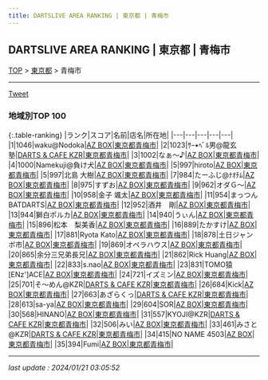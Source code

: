 ```yaml
---
title: DARTSLIVE AREA RANKING | 東京都 | 青梅市
---
```

## DARTSLIVE AREA RANKING | 東京都 | 青梅市

[TOP](/darts/rank/) > [東京都](/darts/rank/東京都/) > 青梅市

___

<a href="https://twitter.com/share?ref_src=twsrc%5Etfw" data-text="DARTSLIVE AREA RANKING | 東京都青梅市" class="twitter-share-button" data-via="DARTSLIVE" data-hashtags="DARTSLIVE" data-related="DARTSLIVE" data-show-count="false">Tweet</a>

### 地域別TOP 100

{:.table-ranking}
|ランク|スコア|名前|店名|所在地|
|---|---|---|---|---|
|1|1046|waku@Nodoka|<a href="https://search.dartslive.com/jp/shop/d359190e52d896a40d9b047a20a7ba1e">AZ BOX</a>|<a href="/darts/rank/東京都/青梅市">東京都青梅市</a>|
|2|1023|ｻｰ•ﾍﾞﾙ男@龍玄塾|<a href="https://search.dartslive.com/jp/shop/31b0f18c717c6d2ffec1ae84bb28bd87">DARTS & CAFE KZR</a>|<a href="/darts/rank/東京都/青梅市">東京都青梅市</a>|
|3|1002|なぁ〜♪|<a href="https://search.dartslive.com/jp/shop/d359190e52d896a40d9b047a20a7ba1e">AZ BOX</a>|<a href="/darts/rank/東京都/青梅市">東京都青梅市</a>|
|4|1000|Namekuji@負け犬|<a href="https://search.dartslive.com/jp/shop/d359190e52d896a40d9b047a20a7ba1e">AZ BOX</a>|<a href="/darts/rank/東京都/青梅市">東京都青梅市</a>|
|5|997|hiroto|<a href="https://search.dartslive.com/jp/shop/d359190e52d896a40d9b047a20a7ba1e">AZ BOX</a>|<a href="/darts/rank/東京都/青梅市">東京都青梅市</a>|
|5|997|北島 大樹|<a href="https://search.dartslive.com/jp/shop/d359190e52d896a40d9b047a20a7ba1e">AZ BOX</a>|<a href="/darts/rank/東京都/青梅市">東京都青梅市</a>|
|7|984|たーふじ@ﾅｵﾁﾑ|<a href="https://search.dartslive.com/jp/shop/d359190e52d896a40d9b047a20a7ba1e">AZ BOX</a>|<a href="/darts/rank/東京都/青梅市">東京都青梅市</a>|
|8|975|すずお|<a href="https://search.dartslive.com/jp/shop/d359190e52d896a40d9b047a20a7ba1e">AZ BOX</a>|<a href="/darts/rank/東京都/青梅市">東京都青梅市</a>|
|9|962|オダＧ～|<a href="https://search.dartslive.com/jp/shop/d359190e52d896a40d9b047a20a7ba1e">AZ BOX</a>|<a href="/darts/rank/東京都/青梅市">東京都青梅市</a>|
|10|958|金子 颯太|<a href="https://search.dartslive.com/jp/shop/d359190e52d896a40d9b047a20a7ba1e">AZ BOX</a>|<a href="/darts/rank/東京都/青梅市">東京都青梅市</a>|
|11|954|まっつんBATDARTS|<a href="https://search.dartslive.com/jp/shop/d359190e52d896a40d9b047a20a7ba1e">AZ BOX</a>|<a href="/darts/rank/東京都/青梅市">東京都青梅市</a>|
|12|952|酒井　剛|<a href="https://search.dartslive.com/jp/shop/d359190e52d896a40d9b047a20a7ba1e">AZ BOX</a>|<a href="/darts/rank/東京都/青梅市">東京都青梅市</a>|
|13|944|獅白ポルカ|<a href="https://search.dartslive.com/jp/shop/d359190e52d896a40d9b047a20a7ba1e">AZ BOX</a>|<a href="/darts/rank/東京都/青梅市">東京都青梅市</a>|
|14|940|うぃん|<a href="https://search.dartslive.com/jp/shop/d359190e52d896a40d9b047a20a7ba1e">AZ BOX</a>|<a href="/darts/rank/東京都/青梅市">東京都青梅市</a>|
|15|896|松本　梨美香|<a href="https://search.dartslive.com/jp/shop/d359190e52d896a40d9b047a20a7ba1e">AZ BOX</a>|<a href="/darts/rank/東京都/青梅市">東京都青梅市</a>|
|16|889|たかすけ|<a href="https://search.dartslive.com/jp/shop/d359190e52d896a40d9b047a20a7ba1e">AZ BOX</a>|<a href="/darts/rank/東京都/青梅市">東京都青梅市</a>|
|17|881|Ryota Kato|<a href="https://search.dartslive.com/jp/shop/d359190e52d896a40d9b047a20a7ba1e">AZ BOX</a>|<a href="/darts/rank/東京都/青梅市">東京都青梅市</a>|
|18|878|土日ジャンボ市|<a href="https://search.dartslive.com/jp/shop/d359190e52d896a40d9b047a20a7ba1e">AZ BOX</a>|<a href="/darts/rank/東京都/青梅市">東京都青梅市</a>|
|19|869|オペラハウス|<a href="https://search.dartslive.com/jp/shop/d359190e52d896a40d9b047a20a7ba1e">AZ BOX</a>|<a href="/darts/rank/東京都/青梅市">東京都青梅市</a>|
|20|865|余分三兄弟長兄|<a href="https://search.dartslive.com/jp/shop/d359190e52d896a40d9b047a20a7ba1e">AZ BOX</a>|<a href="/darts/rank/東京都/青梅市">東京都青梅市</a>|
|21|862|Rick Huang|<a href="https://search.dartslive.com/jp/shop/d359190e52d896a40d9b047a20a7ba1e">AZ BOX</a>|<a href="/darts/rank/東京都/青梅市">東京都青梅市</a>|
|22|833|s.nao|<a href="https://search.dartslive.com/jp/shop/d359190e52d896a40d9b047a20a7ba1e">AZ BOX</a>|<a href="/darts/rank/東京都/青梅市">東京都青梅市</a>|
|23|831|TOMO猿[ENz&#x27;]ACE|<a href="https://search.dartslive.com/jp/shop/d359190e52d896a40d9b047a20a7ba1e">AZ BOX</a>|<a href="/darts/rank/東京都/青梅市">東京都青梅市</a>|
|24|721|イズミン|<a href="https://search.dartslive.com/jp/shop/d359190e52d896a40d9b047a20a7ba1e">AZ BOX</a>|<a href="/darts/rank/東京都/青梅市">東京都青梅市</a>|
|25|701|そ〜めん@KZR|<a href="https://search.dartslive.com/jp/shop/31b0f18c717c6d2ffec1ae84bb28bd87">DARTS & CAFE KZR</a>|<a href="/darts/rank/東京都/青梅市">東京都青梅市</a>|
|26|684|Kick|<a href="https://search.dartslive.com/jp/shop/d359190e52d896a40d9b047a20a7ba1e">AZ BOX</a>|<a href="/darts/rank/東京都/青梅市">東京都青梅市</a>|
|27|663|あざらくっ|<a href="https://search.dartslive.com/jp/shop/31b0f18c717c6d2ffec1ae84bb28bd87">DARTS & CAFE KZR</a>|<a href="/darts/rank/東京都/青梅市">東京都青梅市</a>|
|28|613|sa-ya|<a href="https://search.dartslive.com/jp/shop/d359190e52d896a40d9b047a20a7ba1e">AZ BOX</a>|<a href="/darts/rank/東京都/青梅市">東京都青梅市</a>|
|29|604|SOR|<a href="https://search.dartslive.com/jp/shop/d359190e52d896a40d9b047a20a7ba1e">AZ BOX</a>|<a href="/darts/rank/東京都/青梅市">東京都青梅市</a>|
|30|568|HINANO|<a href="https://search.dartslive.com/jp/shop/d359190e52d896a40d9b047a20a7ba1e">AZ BOX</a>|<a href="/darts/rank/東京都/青梅市">東京都青梅市</a>|
|31|557|KYOJI@KZR|<a href="https://search.dartslive.com/jp/shop/31b0f18c717c6d2ffec1ae84bb28bd87">DARTS & CAFE KZR</a>|<a href="/darts/rank/東京都/青梅市">東京都青梅市</a>|
|32|506|みい|<a href="https://search.dartslive.com/jp/shop/d359190e52d896a40d9b047a20a7ba1e">AZ BOX</a>|<a href="/darts/rank/東京都/青梅市">東京都青梅市</a>|
|33|461|みさと@KZR|<a href="https://search.dartslive.com/jp/shop/31b0f18c717c6d2ffec1ae84bb28bd87">DARTS & CAFE KZR</a>|<a href="/darts/rank/東京都/青梅市">東京都青梅市</a>|
|34|415|NO NAME 4503|<a href="https://search.dartslive.com/jp/shop/d359190e52d896a40d9b047a20a7ba1e">AZ BOX</a>|<a href="/darts/rank/東京都/青梅市">東京都青梅市</a>|
|35|394|Fumi|<a href="https://search.dartslive.com/jp/shop/d359190e52d896a40d9b047a20a7ba1e">AZ BOX</a>|<a href="/darts/rank/東京都/青梅市">東京都青梅市</a>|



___

_last update : 2024/01/21 03:05:52_


<script src="https://cdnjs.cloudflare.com/ajax/libs/jquery/3.6.1/jquery.min.js" integrity="sha512-aVKKRRi/Q/YV+4mjoKBsE4x3H+BkegoM/em46NNlCqNTmUYADjBbeNefNxYV7giUp0VxICtqdrbqU7iVaeZNXA==" crossorigin="anonymous" referrerpolicy="no-referrer"></script>
<script src="https://cdnjs.cloudflare.com/ajax/libs/jquery.tablesorter/2.31.3/js/jquery.tablesorter.min.js" integrity="sha512-qzgd5cYSZcosqpzpn7zF2ZId8f/8CHmFKZ8j7mU4OUXTNRd5g+ZHBPsgKEwoqxCtdQvExE5LprwwPAgoicguNg==" crossorigin="anonymous" referrerpolicy="no-referrer"></script>
<link rel="stylesheet" href="https://cdnjs.cloudflare.com/ajax/libs/jquery.tablesorter/2.31.3/css/theme.default.min.css" integrity="sha512-wghhOJkjQX0Lh3NSWvNKeZ0ZpNn+SPVXX1Qyc9OCaogADktxrBiBdKGDoqVUOyhStvMBmJQ8ZdMHiR3wuEq8+w==" crossorigin="anonymous" referrerpolicy="no-referrer" />
<script>
$(function() {
    $(".table-ranking").tablesorter({sortList:[[0, 0]]});
});
</script>

<script async src="https://platform.twitter.com/widgets.js" charset="utf-8"></script>